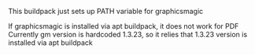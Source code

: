 This buildpack just sets up PATH variable for graphicsmagic

If graphicsmagic is installed via apt buildpack, it does not work for PDF
Currently gm version is hardcoded 1.3.23, so it relies that 1.3.23 version is installed via apt buildpack
